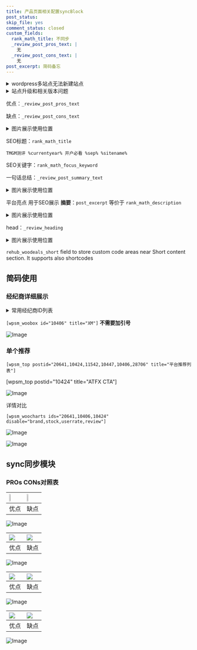 ```yaml
---
title: 产品页面相关配置syncBlock
post_status: 
skip_file: yes
comment_status: closed
custom_fields:
  rank_math_title: 不同步
  _review_post_pros_text: |
    无
  _review_post_cons_text: |
    无
post_excerpt: 简码备忘
---
```

<details><summary>wordpress多站点无法新建站点</summary>

<li>和报错需要清理cookies一样的原因</li>
<li>wp-config.php里面<code>define( 'SUBDOMAIN_INSTALL', false );//子域名安装</code></li>
<li>新建子站点是用<code>define( 'SUBDOMAIN_INSTALL', true);//子域名安装</code> 完成以后，改成<code>false</code></li>
</details>

<details><summary>站点升级和相关版本问题</summary>

<p>wordpress：5.9.9
woocommerce：7.5.1
出现问题的地方：主题选项里面>><strong>Product layout >>compact style</strong></p>
<p>如何出现没有用过的字段 导致无法保存。先导出配置 然后进行修改，后面再次恢复即可。</p>
<p>出现部分字段无法显示时，需要返回默认布局后，对产品进行保存就好了。</p>
<p></p>
</details>

优点：`_review_post_pros_text`

缺点：`_review_post_cons_text`

<details><summary>图片展示使用位置</summary>

<img src="https://prod-files-secure.s3.us-west-2.amazonaws.com/39ed1227-6d7d-4570-be36-9ccd4a2c4241/f51d3d83-55d4-4bdf-9604-f37ec77ab556/Untitled.png?X-Amz-Algorithm=AWS4-HMAC-SHA256&X-Amz-Content-Sha256=UNSIGNED-PAYLOAD&X-Amz-Credential=ASIAZI2LB466YSIFIZMU%2F20251012%2Fus-west-2%2Fs3%2Faws4_request&X-Amz-Date=20251012T225516Z&X-Amz-Expires=3600&X-Amz-Security-Token=IQoJb3JpZ2luX2VjEIz%2F%2F%2F%2F%2F%2F%2F%2F%2F%2FwEaCXVzLXdlc3QtMiJIMEYCIQDxchmirP76PLB0Zjt%2FXcnZIBe%2BM%2F6w%2F91PsQXJdOSTqAIhAJmR%2BdA0bCvLWCNm0Z47vT1ComlEb92tJ40dIRananOsKv8DCDUQABoMNjM3NDIzMTgzODA1Igxb0kAspEJwCwuPLIwq3APBTao3Ye4NominlyxDXNof3HuY7m0WjyuuKZhaNMNfxMDPGqHzTEcduMQxt2PYhoZr67s0xY63nGmcKAa9FuDixGJNgvl5OXdOvj2B554sTZBTXBGuq5iwpN9DfWdERsI%2FImPPKrWfWmoewwLjwqDKGugP69QXBN0XXjKjCQSFhk4kqPgwMf9OZ6Xq6SoSxFUekyoNMxMDU4RfUPKVzcsqOmvtTHMpZLUnvZ4BmlSqxx1YMxFdF%2Bca1bhW5SgLrhYcfgP4dlcsH1lVmBtwpn7iy8fguGI8YJ1NC4j9qQu7zcOuWe2urpaLV%2F7dpGjJfy48o7ppjisVAyURkKHETaUQIBuuJjdDyWQfrldNGghQRGMtmW1jnhGR%2FZBRri3SevznqhbxA68%2BpypMDl7vpx7fMfieW%2FL%2BxFcF%2FFOaV%2FVq%2BZkoS2dlsnC9DnIyEGfpsbdeIjavtx9uS2Uih5vqZ%2FEXaMSCNmpH0KL1fppHicO9HSkTtX9lOC9fDA4uzbO5DStsrqr6y%2BWaAvxi0hFillQk%2Fnt1oXmbP6%2FTEnAoPYCwTSYugv5BHHpI4ci3PpqnFn70O0MZ4ZmOSysP2MWFLsvi4AFUWpORZJGXdP44tDchn7kOqWr083jVF0Q%2BWDCUirDHBjqkAX72VvJKDmmwTjJGqo8dC0TYMa%2BYe2rN5PeaepIt%2FaePhcgD6BRlPehceAzkBbyN4f5iM0c5J2M%2BgURcOvWJz%2FDKy61UnZrFJiY19%2B85Aw19SJ%2BWd8NL2Ab9t%2F8%2BBF%2BM997b0zahR%2BeDmo4hO1SBadD5aImGXKyMGV3tjsAWlKKCHV8nhQe%2BCv0v29zAJL4NqlXp%2FbRQH9HYW%2FLz9%2FoG7CBrvmRK&X-Amz-Signature=bd679a48e609d555a4d0d00f4df2eb5ecb4902b71b3add51e95f34880dae0d12&X-Amz-SignedHeaders=host&x-amz-checksum-mode=ENABLED&x-id=GetObject" alt="Image">
</details>

SEO标题：`rank_math_title`

`TMGM测评 %currentyear% 开户必看 %sep% %sitename%`

SEO关键字：`rank_math_focus_keyword`

一句话总结：`_review_post_summary_text`

<details><summary>图片展示使用位置</summary>

<img src="https://prod-files-secure.s3.us-west-2.amazonaws.com/39ed1227-6d7d-4570-be36-9ccd4a2c4241/4b96a922-296c-4f4e-8630-d1c870cbce01/Untitled.png?X-Amz-Algorithm=AWS4-HMAC-SHA256&X-Amz-Content-Sha256=UNSIGNED-PAYLOAD&X-Amz-Credential=ASIAZI2LB466VFA3ZKES%2F20251012%2Fus-west-2%2Fs3%2Faws4_request&X-Amz-Date=20251012T225517Z&X-Amz-Expires=3600&X-Amz-Security-Token=IQoJb3JpZ2luX2VjEIz%2F%2F%2F%2F%2F%2F%2F%2F%2F%2FwEaCXVzLXdlc3QtMiJHMEUCIHIkE6IkvROqnGrQDI6M6zykOVUiIOJiHxZz8zOLSo3aAiEA084b%2BT122FXt6k1zb%2FaGmS8V3AoPnM2MeXkCuscpqUwq%2FwMINRAAGgw2Mzc0MjMxODM4MDUiDFM1s26UVkXesGUEOCrcAwczqhnP3GM0PrG%2BDBHCYDXFpvetlsSTtzPxNbN5SM%2FiZtVkhpnbfmMoTg7RxCYZpMRH7%2F%2BJN1ZvdL5Tw0L91wiIeIFYIODU%2Bl4HsJftWwRK6KKmwzu%2BiaOEGzc2Iu%2BhE49nhUgxwOyAjLi2tOhtu3XJoZKr4r83u8AiRBJB6eand%2ByYoTUSSl1FVR%2FwYqGalVN9sixt6kbxKnhKaNE1JNWfmiSNhQ6ipu8kjGv0bO3LClLfEe8CnP5ANhYwT2YajRRsIgLO3cTm%2FFvHGbZhxXQVM6UM3sdKISrK8XQJqspn1OWr%2BJd5lc87Xe9AV5hQ0rpOvQ%2B6XBorFAOepta%2BsofJrWvkLF3pzZ48zs%2Btc8pNGY%2BezRlbe4D2ux6XHfJVHDYOVAv9QbV%2BNAo%2B%2FsHdwDed04VbldwQCHbDwztD7rEWw%2BedI7cxeKwqNwHZ3SJYx9v3DfNpnehpkPzOj6y4M9F3mFydGQdsPeBTRkzCEhBpTZYfznYcgtHht0AYYBdB7DBHYonzMnGLZwPpP8wg2g0KbolrQTvyk%2FWmMjiHik76FU6cRrOsAJbhiS4wrmohgJ%2Bv4omX1x85qqex7UHMCVcMaDRnHESg4T2ITNk1VYDmj%2BIzcXOG6s8YyNMyMMmKsMcGOqUBR0lAKGQ5XsWQRTLlaP0UXSnQomPCOFRHZkEzSOnHneca466IbocwM2y%2Frs7CyICo2NL3h7hs%2BbMRPa3rh3dFyrzE6zq48ckupPEEsnVXMKOOKzseoZEjYyLpHRm72lQNSJk7gmwb545eY2%2FFkOlMiiTe3UJ0xcTpEo6udwx%2Fvw2tZQ64b30R3q%2F2aIwBNjTq%2BZT258L7S%2BSegqT4hX3gj3illir%2F&X-Amz-Signature=cb5ac1e15be3ca2b65b8eee2a5d94027cba333c3bb587723a779ec501d2e6639&X-Amz-SignedHeaders=host&x-amz-checksum-mode=ENABLED&x-id=GetObject" alt="Image">
</details>

平台亮点 用于SEO展示 **摘要**：`post_excerpt`  等价于 `rank_math_description`

<details><summary>图片展示使用位置</summary>

<img src="https://prod-files-secure.s3.us-west-2.amazonaws.com/39ed1227-6d7d-4570-be36-9ccd4a2c4241/1ee11f63-b60a-4dfe-a7a7-d58ff23b5d88/Untitled.png?X-Amz-Algorithm=AWS4-HMAC-SHA256&X-Amz-Content-Sha256=UNSIGNED-PAYLOAD&X-Amz-Credential=ASIAZI2LB466VG73NSOI%2F20251012%2Fus-west-2%2Fs3%2Faws4_request&X-Amz-Date=20251012T225517Z&X-Amz-Expires=3600&X-Amz-Security-Token=IQoJb3JpZ2luX2VjEIz%2F%2F%2F%2F%2F%2F%2F%2F%2F%2FwEaCXVzLXdlc3QtMiJIMEYCIQCXKabUSj4MhsHOPqJPCDut%2Fr6XFkdyafcoIE4sK7e7tQIhANppH63kTP0D%2FMfJWOpBdgfEbwj0zmH63dwD77lGmoz%2FKv8DCDUQABoMNjM3NDIzMTgzODA1IgwH2FFyQ1YgvR9FCUwq3ANLHBfyPiI%2FMvrEyM2twCGQksdGb73D%2BjwZmM2s2S3jbs5jf3TS1DsPHdWhEeeilJ3J7o21v5I3Rd8nbsVjk6xgUKwTUhqSFA6cMaOsRYJ9MYxR0CtxaT%2FKfFezP95IRb94vgDXi3C%2F74%2FGZ2qWelyMMFWtDRac05aUhr%2B5o8G6aXE5iDgFLMCRkKqeqXuyz1facwWeU%2FWNjmcUzgFaatmo9nzFkLYYFVDNaaduwFizEtNO7AIac%2BsVaHa%2FmVYA43evpT%2FcNysGSjH79%2FooliU6nawP71rtd0PNkyDgB6kCUYBlulabTT0QnuBDHav2CeMHJMDvNVBbN8ppUY0wH9STZRW%2FVTsISIFNQLNEzZyNEOXEOyzySlzTAj3DN6H%2BbVKHDbbgcOPvDhEsepYSMC7q8KZXfrTnnHFjLI20ZU7VGHl7ZSJHqxkCLoLzjyK4msGQ6%2FNUIhTD7sz9hF5Sr030XncoA4h6ckm9cwkJtbVHruIwwLoGc2Qnitt%2BwpgmmbGiWAY2u0xtT0jQyfTI74%2F21NsFHX8qrbgXzxG%2B6Yp6zBASMz84a7Q7tjG0T17NSspXw3HtOtlSNag7PIK7uHJxSxip3D6erHOee%2F%2BN21KkMYGF%2BsNA4YMzGmWh%2BDDYibDHBjqkAV%2BRhh4%2BdUpJJrlI7yFQz5HfBNa%2FJo4VV594ZM54%2FSw4zaN7G%2F8OalKqZ%2BkEs26xoEbhC37b95zw4d9DUSYAY2SMg0stfVdpsDo2si%2FVXMAcXKHvky9x9iYWHHZsxaFophao51gHiwSqWx0gu%2BFdAMMfubBDGe69kvHeYxdfgUhGP5idaHriJ9inO8cRczDxEn%2Fej4qKziJ15SSvd05O65Nwzdg0&X-Amz-Signature=3385aeaeacefb6a43cf981418b3c6efa3c8e6a5c3725d986fcd68155717ace83&X-Amz-SignedHeaders=host&x-amz-checksum-mode=ENABLED&x-id=GetObject" alt="Image">
<img src="https://prod-files-secure.s3.us-west-2.amazonaws.com/39ed1227-6d7d-4570-be36-9ccd4a2c4241/ad4118b5-78d8-4fbe-801e-3b29b5d99c01/Untitled.png?X-Amz-Algorithm=AWS4-HMAC-SHA256&X-Amz-Content-Sha256=UNSIGNED-PAYLOAD&X-Amz-Credential=ASIAZI2LB466VG73NSOI%2F20251012%2Fus-west-2%2Fs3%2Faws4_request&X-Amz-Date=20251012T225517Z&X-Amz-Expires=3600&X-Amz-Security-Token=IQoJb3JpZ2luX2VjEIz%2F%2F%2F%2F%2F%2F%2F%2F%2F%2FwEaCXVzLXdlc3QtMiJIMEYCIQCXKabUSj4MhsHOPqJPCDut%2Fr6XFkdyafcoIE4sK7e7tQIhANppH63kTP0D%2FMfJWOpBdgfEbwj0zmH63dwD77lGmoz%2FKv8DCDUQABoMNjM3NDIzMTgzODA1IgwH2FFyQ1YgvR9FCUwq3ANLHBfyPiI%2FMvrEyM2twCGQksdGb73D%2BjwZmM2s2S3jbs5jf3TS1DsPHdWhEeeilJ3J7o21v5I3Rd8nbsVjk6xgUKwTUhqSFA6cMaOsRYJ9MYxR0CtxaT%2FKfFezP95IRb94vgDXi3C%2F74%2FGZ2qWelyMMFWtDRac05aUhr%2B5o8G6aXE5iDgFLMCRkKqeqXuyz1facwWeU%2FWNjmcUzgFaatmo9nzFkLYYFVDNaaduwFizEtNO7AIac%2BsVaHa%2FmVYA43evpT%2FcNysGSjH79%2FooliU6nawP71rtd0PNkyDgB6kCUYBlulabTT0QnuBDHav2CeMHJMDvNVBbN8ppUY0wH9STZRW%2FVTsISIFNQLNEzZyNEOXEOyzySlzTAj3DN6H%2BbVKHDbbgcOPvDhEsepYSMC7q8KZXfrTnnHFjLI20ZU7VGHl7ZSJHqxkCLoLzjyK4msGQ6%2FNUIhTD7sz9hF5Sr030XncoA4h6ckm9cwkJtbVHruIwwLoGc2Qnitt%2BwpgmmbGiWAY2u0xtT0jQyfTI74%2F21NsFHX8qrbgXzxG%2B6Yp6zBASMz84a7Q7tjG0T17NSspXw3HtOtlSNag7PIK7uHJxSxip3D6erHOee%2F%2BN21KkMYGF%2BsNA4YMzGmWh%2BDDYibDHBjqkAV%2BRhh4%2BdUpJJrlI7yFQz5HfBNa%2FJo4VV594ZM54%2FSw4zaN7G%2F8OalKqZ%2BkEs26xoEbhC37b95zw4d9DUSYAY2SMg0stfVdpsDo2si%2FVXMAcXKHvky9x9iYWHHZsxaFophao51gHiwSqWx0gu%2BFdAMMfubBDGe69kvHeYxdfgUhGP5idaHriJ9inO8cRczDxEn%2Fej4qKziJ15SSvd05O65Nwzdg0&X-Amz-Signature=07dc4b5c709146233c1da337330675a1e77669e2a01eddf4c0dedf3e4f37386d&X-Amz-SignedHeaders=host&x-amz-checksum-mode=ENABLED&x-id=GetObject" alt="Image">
<img src="https://prod-files-secure.s3.us-west-2.amazonaws.com/39ed1227-6d7d-4570-be36-9ccd4a2c4241/a38cf7c9-a79c-4b64-9e94-13589fe0758b/Untitled.png?X-Amz-Algorithm=AWS4-HMAC-SHA256&X-Amz-Content-Sha256=UNSIGNED-PAYLOAD&X-Amz-Credential=ASIAZI2LB466VG73NSOI%2F20251012%2Fus-west-2%2Fs3%2Faws4_request&X-Amz-Date=20251012T225517Z&X-Amz-Expires=3600&X-Amz-Security-Token=IQoJb3JpZ2luX2VjEIz%2F%2F%2F%2F%2F%2F%2F%2F%2F%2FwEaCXVzLXdlc3QtMiJIMEYCIQCXKabUSj4MhsHOPqJPCDut%2Fr6XFkdyafcoIE4sK7e7tQIhANppH63kTP0D%2FMfJWOpBdgfEbwj0zmH63dwD77lGmoz%2FKv8DCDUQABoMNjM3NDIzMTgzODA1IgwH2FFyQ1YgvR9FCUwq3ANLHBfyPiI%2FMvrEyM2twCGQksdGb73D%2BjwZmM2s2S3jbs5jf3TS1DsPHdWhEeeilJ3J7o21v5I3Rd8nbsVjk6xgUKwTUhqSFA6cMaOsRYJ9MYxR0CtxaT%2FKfFezP95IRb94vgDXi3C%2F74%2FGZ2qWelyMMFWtDRac05aUhr%2B5o8G6aXE5iDgFLMCRkKqeqXuyz1facwWeU%2FWNjmcUzgFaatmo9nzFkLYYFVDNaaduwFizEtNO7AIac%2BsVaHa%2FmVYA43evpT%2FcNysGSjH79%2FooliU6nawP71rtd0PNkyDgB6kCUYBlulabTT0QnuBDHav2CeMHJMDvNVBbN8ppUY0wH9STZRW%2FVTsISIFNQLNEzZyNEOXEOyzySlzTAj3DN6H%2BbVKHDbbgcOPvDhEsepYSMC7q8KZXfrTnnHFjLI20ZU7VGHl7ZSJHqxkCLoLzjyK4msGQ6%2FNUIhTD7sz9hF5Sr030XncoA4h6ckm9cwkJtbVHruIwwLoGc2Qnitt%2BwpgmmbGiWAY2u0xtT0jQyfTI74%2F21NsFHX8qrbgXzxG%2B6Yp6zBASMz84a7Q7tjG0T17NSspXw3HtOtlSNag7PIK7uHJxSxip3D6erHOee%2F%2BN21KkMYGF%2BsNA4YMzGmWh%2BDDYibDHBjqkAV%2BRhh4%2BdUpJJrlI7yFQz5HfBNa%2FJo4VV594ZM54%2FSw4zaN7G%2F8OalKqZ%2BkEs26xoEbhC37b95zw4d9DUSYAY2SMg0stfVdpsDo2si%2FVXMAcXKHvky9x9iYWHHZsxaFophao51gHiwSqWx0gu%2BFdAMMfubBDGe69kvHeYxdfgUhGP5idaHriJ9inO8cRczDxEn%2Fej4qKziJ15SSvd05O65Nwzdg0&X-Amz-Signature=2355159ab0cf35f57c70de3215d5c7f5c9afdbb76c4be3a1ec35d5633bd6612a&X-Amz-SignedHeaders=host&x-amz-checksum-mode=ENABLED&x-id=GetObject" alt="Image">
<img src="https://prod-files-secure.s3.us-west-2.amazonaws.com/39ed1227-6d7d-4570-be36-9ccd4a2c4241/7da6fc1e-d2ac-42ae-8c75-cb5749aa18f6/Untitled.png?X-Amz-Algorithm=AWS4-HMAC-SHA256&X-Amz-Content-Sha256=UNSIGNED-PAYLOAD&X-Amz-Credential=ASIAZI2LB466VG73NSOI%2F20251012%2Fus-west-2%2Fs3%2Faws4_request&X-Amz-Date=20251012T225517Z&X-Amz-Expires=3600&X-Amz-Security-Token=IQoJb3JpZ2luX2VjEIz%2F%2F%2F%2F%2F%2F%2F%2F%2F%2FwEaCXVzLXdlc3QtMiJIMEYCIQCXKabUSj4MhsHOPqJPCDut%2Fr6XFkdyafcoIE4sK7e7tQIhANppH63kTP0D%2FMfJWOpBdgfEbwj0zmH63dwD77lGmoz%2FKv8DCDUQABoMNjM3NDIzMTgzODA1IgwH2FFyQ1YgvR9FCUwq3ANLHBfyPiI%2FMvrEyM2twCGQksdGb73D%2BjwZmM2s2S3jbs5jf3TS1DsPHdWhEeeilJ3J7o21v5I3Rd8nbsVjk6xgUKwTUhqSFA6cMaOsRYJ9MYxR0CtxaT%2FKfFezP95IRb94vgDXi3C%2F74%2FGZ2qWelyMMFWtDRac05aUhr%2B5o8G6aXE5iDgFLMCRkKqeqXuyz1facwWeU%2FWNjmcUzgFaatmo9nzFkLYYFVDNaaduwFizEtNO7AIac%2BsVaHa%2FmVYA43evpT%2FcNysGSjH79%2FooliU6nawP71rtd0PNkyDgB6kCUYBlulabTT0QnuBDHav2CeMHJMDvNVBbN8ppUY0wH9STZRW%2FVTsISIFNQLNEzZyNEOXEOyzySlzTAj3DN6H%2BbVKHDbbgcOPvDhEsepYSMC7q8KZXfrTnnHFjLI20ZU7VGHl7ZSJHqxkCLoLzjyK4msGQ6%2FNUIhTD7sz9hF5Sr030XncoA4h6ckm9cwkJtbVHruIwwLoGc2Qnitt%2BwpgmmbGiWAY2u0xtT0jQyfTI74%2F21NsFHX8qrbgXzxG%2B6Yp6zBASMz84a7Q7tjG0T17NSspXw3HtOtlSNag7PIK7uHJxSxip3D6erHOee%2F%2BN21KkMYGF%2BsNA4YMzGmWh%2BDDYibDHBjqkAV%2BRhh4%2BdUpJJrlI7yFQz5HfBNa%2FJo4VV594ZM54%2FSw4zaN7G%2F8OalKqZ%2BkEs26xoEbhC37b95zw4d9DUSYAY2SMg0stfVdpsDo2si%2FVXMAcXKHvky9x9iYWHHZsxaFophao51gHiwSqWx0gu%2BFdAMMfubBDGe69kvHeYxdfgUhGP5idaHriJ9inO8cRczDxEn%2Fej4qKziJ15SSvd05O65Nwzdg0&X-Amz-Signature=099786041e16650f55162725665099d9a001b3a63ddd438f410944547ab661d2&X-Amz-SignedHeaders=host&x-amz-checksum-mode=ENABLED&x-id=GetObject" alt="Image">
<img src="https://prod-files-secure.s3.us-west-2.amazonaws.com/39ed1227-6d7d-4570-be36-9ccd4a2c4241/7e97f40a-eaee-47f5-b2f9-475f96808fa7/Untitled.png?X-Amz-Algorithm=AWS4-HMAC-SHA256&X-Amz-Content-Sha256=UNSIGNED-PAYLOAD&X-Amz-Credential=ASIAZI2LB466VG73NSOI%2F20251012%2Fus-west-2%2Fs3%2Faws4_request&X-Amz-Date=20251012T225517Z&X-Amz-Expires=3600&X-Amz-Security-Token=IQoJb3JpZ2luX2VjEIz%2F%2F%2F%2F%2F%2F%2F%2F%2F%2FwEaCXVzLXdlc3QtMiJIMEYCIQCXKabUSj4MhsHOPqJPCDut%2Fr6XFkdyafcoIE4sK7e7tQIhANppH63kTP0D%2FMfJWOpBdgfEbwj0zmH63dwD77lGmoz%2FKv8DCDUQABoMNjM3NDIzMTgzODA1IgwH2FFyQ1YgvR9FCUwq3ANLHBfyPiI%2FMvrEyM2twCGQksdGb73D%2BjwZmM2s2S3jbs5jf3TS1DsPHdWhEeeilJ3J7o21v5I3Rd8nbsVjk6xgUKwTUhqSFA6cMaOsRYJ9MYxR0CtxaT%2FKfFezP95IRb94vgDXi3C%2F74%2FGZ2qWelyMMFWtDRac05aUhr%2B5o8G6aXE5iDgFLMCRkKqeqXuyz1facwWeU%2FWNjmcUzgFaatmo9nzFkLYYFVDNaaduwFizEtNO7AIac%2BsVaHa%2FmVYA43evpT%2FcNysGSjH79%2FooliU6nawP71rtd0PNkyDgB6kCUYBlulabTT0QnuBDHav2CeMHJMDvNVBbN8ppUY0wH9STZRW%2FVTsISIFNQLNEzZyNEOXEOyzySlzTAj3DN6H%2BbVKHDbbgcOPvDhEsepYSMC7q8KZXfrTnnHFjLI20ZU7VGHl7ZSJHqxkCLoLzjyK4msGQ6%2FNUIhTD7sz9hF5Sr030XncoA4h6ckm9cwkJtbVHruIwwLoGc2Qnitt%2BwpgmmbGiWAY2u0xtT0jQyfTI74%2F21NsFHX8qrbgXzxG%2B6Yp6zBASMz84a7Q7tjG0T17NSspXw3HtOtlSNag7PIK7uHJxSxip3D6erHOee%2F%2BN21KkMYGF%2BsNA4YMzGmWh%2BDDYibDHBjqkAV%2BRhh4%2BdUpJJrlI7yFQz5HfBNa%2FJo4VV594ZM54%2FSw4zaN7G%2F8OalKqZ%2BkEs26xoEbhC37b95zw4d9DUSYAY2SMg0stfVdpsDo2si%2FVXMAcXKHvky9x9iYWHHZsxaFophao51gHiwSqWx0gu%2BFdAMMfubBDGe69kvHeYxdfgUhGP5idaHriJ9inO8cRczDxEn%2Fej4qKziJ15SSvd05O65Nwzdg0&X-Amz-Signature=6d6cd62981e5c20a3f9b398c04f2569bbd15d08e37a02cff2ee1f440ef5d1df0&X-Amz-SignedHeaders=host&x-amz-checksum-mode=ENABLED&x-id=GetObject" alt="Image">
</details>

head：`_review_heading`

<details><summary>图片展示使用位置</summary>

<img src="https://prod-files-secure.s3.us-west-2.amazonaws.com/39ed1227-6d7d-4570-be36-9ccd4a2c4241/3a4650ad-9887-415c-889a-edd51fa54f27/Untitled.png?X-Amz-Algorithm=AWS4-HMAC-SHA256&X-Amz-Content-Sha256=UNSIGNED-PAYLOAD&X-Amz-Credential=ASIAZI2LB4665UYITYFJ%2F20251012%2Fus-west-2%2Fs3%2Faws4_request&X-Amz-Date=20251012T225517Z&X-Amz-Expires=3600&X-Amz-Security-Token=IQoJb3JpZ2luX2VjEIz%2F%2F%2F%2F%2F%2F%2F%2F%2F%2FwEaCXVzLXdlc3QtMiJIMEYCIQDysFRXv4%2BTKftnzjTXyFE4uPRVXqHxfH72bSWHakuh1wIhAPHBClcKpmTT8qzNRdw9fs0xRZp8auW34rLtjmw03wQkKv8DCDUQABoMNjM3NDIzMTgzODA1Igwt8rdCrtUMq36mTr4q3ANmhwjzETIvzyQ4je1SxoJoAE%2FN4cr3O1723ePFZuFAIBd%2B8UQJ4e6w0KzplMaztOaF7u350qlAWSK0gVKrZkfy5XAmsePBRULITqFVwne%2Ft6pCU1PBB7pFLCzFwbtsBA9kVf3l5oVNfrNLl7%2BeRSrkZxmEgRuYAcjiAvT5jg3vzoGFeBeL28T%2FYmGrF82pm99v%2FjgDuBqkxE3Q08NDUx0mAuPEm9XX1tizHcPOfzYogkWSEmjpcSwSUzMopPYpBls1zWY%2FsbXvmmxOkJBep6vi4AXSc1feuRgOjPplEZuc6UhR0uc1Lzi4vCFB5UaZEZ2nqdLf6QXk1rqn%2BxSyU83vFObETYnVh6HGqYHunJU7qZerscBPrMwcZU7tg%2FKduDFsW82eW7ISeJk1zbOD3kOyCd%2BhnNkMq7ebzMB0dD6d2u7bOnlD3X6lk8oPV1rgqcPYi8wAoRqnSA9jp9MzPk1ISc3ebEyuU7PL1tDip8SGZohYoMKfB2%2BKsr9naWlKajyb1elIe3RQyJqxeyxSNIYmyjLw4l%2FsLiIdRamEoQysEB7ks0WvtDx5xXSDuLZAP9qsLUikiHltSxl8Eiq9HqFQQ8uUhbAxROLZtKyUA9uk4MXMBAvnAOmdzlM46TDeibDHBjqkAU3p%2F2mgpOjyBRHht05KQsOej0CcWKfK9CPkDMvN1mleA3FxcImUrUFOn%2FUn0R5tt1UpuYqH%2FW2CzzdyMNRhxLnV9saX1Sn5eRqSlUel7r2LHJ8TTWKKtUWDLKoKAA0vPs08A3rdH03YP9woUYKnLVfXeKoi5foEQOulR2j4uq%2FZGPG4m57%2FhLyBYXv63aZWE60g%2F6WnpP8EiShRT7tmvFM98SCE&X-Amz-Signature=5578c8a5a5646b3143d0e4dad6d426d1cf055b00c04db28dbfe3d17cdc7c31b0&X-Amz-SignedHeaders=host&x-amz-checksum-mode=ENABLED&x-id=GetObject" alt="Image">
</details>

`rehub_woodeals_short`	field to store custom code areas near Short content section. It supports also shortcodes



## 简码使用

### 经纪商详细展示

<details><summary>常用经纪商ID列表</summary>

<pre><code class="php">嘉盛 ===> 20641  [wpsm_woobox id="20641" title="嘉盛"]
易信easymarkets ===> 11542  [wpsm_woobox id="11542" title="易信easymarkets"]
ATFX外汇 ===> 10424  [wpsm_woobox id="10424" title="ATFX"]
XM ===> 10406  [wpsm_woobox id="10406" title="XM"]
TMGM ===> 29622  [wpsm_woobox id="29622" title="TMGM"]
HYCM ===> 10447  [wpsm_woobox id="10447" title="HYCM"]
fpmarkets澳福外汇 ===> 20639  [wpsm_woobox id="20639" title="fpmarkets澳福外汇"]</code></pre>
</details>

`[wpsm_woobox id="10406" title="XM"]` **不需要加引号**

![Image](https://prod-files-secure.s3.us-west-2.amazonaws.com/39ed1227-6d7d-4570-be36-9ccd4a2c4241/4f898f9d-0fa7-4e43-acd3-ac6bc7be575a/Untitled.png?X-Amz-Algorithm=AWS4-HMAC-SHA256&X-Amz-Content-Sha256=UNSIGNED-PAYLOAD&X-Amz-Credential=ASIAZI2LB466UQ6ZIGXV%2F20251012%2Fus-west-2%2Fs3%2Faws4_request&X-Amz-Date=20251012T225515Z&X-Amz-Expires=3600&X-Amz-Security-Token=IQoJb3JpZ2luX2VjEIz%2F%2F%2F%2F%2F%2F%2F%2F%2F%2FwEaCXVzLXdlc3QtMiJHMEUCIBuwtu%2FLXjmcmBL%2F53XywZJR0yxLmN6nq8Co0WRnAUJEAiEA%2FosJ0DSGjnGKR%2FZQrD%2BqWa8%2F5B13LXpPO0z4qspWBEIq%2FwMINRAAGgw2Mzc0MjMxODM4MDUiDAbfT2YMzVt14FrC9CrcA6ywgGKK9%2FOkDXkwppd7zMffDVaeudDy1thmNz35wcMUjFEKPCu8cB2krCHh%2BOuX2br39wHZK3MN9%2BD9EHuA75NGLHX1cBSPFnP5ekct5gPZ1A2vp6fjcf8CfZsAgWGFSBG%2B56ZwF4jYORifeVTtjn%2BJv%2FCf%2BUEMIvsjbZL8T1Sih%2BVTKstQRyX2hrlpKUET7wYFwXQRz4x3HoxJSBn17eu0MvtjL7aUzaTCOOpNBMffcK93ZkDmob95ewru7DGUV%2BxdyRFZRndjBzXVizGUHgH%2BU7BEg7EmgaNPjx9XH3nrx%2FzITIAegMO5HrIjgyaF%2Bh9fxhWpcKS2rYRWslxnAufpb4gt2c%2FDN4O8e67%2BxhHeJUmVddzkYzAlpYLm0qzkN45UC%2FG3qlKHmoKIXv562RDTDmhcREEw44sNRflDh%2BFRjprZcPxMOVzRpvQdUMUI%2Bnv7T22pAIrlBr7KYBG2Kqa%2BrUoQEXkYsWkhUIo8cjACKC5Gxx5fjclyHJe1eNFTrw4GvCTpv5pFV9xoqXi2OLmqBmmUAyslXEngmJgVdRsHim5fzphsi%2B202Y6rIpJ4voKSrhNETbOC%2Brxk8XO6NR9mi7zysF0u%2Fc11dmdLz2ijySJId7v1hpfmo9cwMNqJsMcGOqUB%2BH70%2BIDwBp8KtsWkNbZPKRZ3DU3ZY8CTaerfv05ytFeJeu03RAKzzYvUD2GSjsVOGOPVSYdHcpXr69Fdb4eF4ixkavYZFaAATi%2FUiOKJNmZ7JkmiqVKe89vi6tiWUcIQU9CbtpXmKX0mumY7lkbUknYqDyvjPyQ7xVfwpFYDmzGqHS1zoaDoKTls5q4ZJm%2FI5I3XYJ49vFuc8qcPVrxbpqvQKngI&X-Amz-Signature=11e23c590b052b0bd067a9b8f2076f8bd17adde06081eeddbc80b4622aeabdd4&X-Amz-SignedHeaders=host&x-amz-checksum-mode=ENABLED&x-id=GetObject)

### 单个推荐
`[wpsm_top postid="20641,10424,11542,10447,10406,28706" title="平台推荐列表"]`

[wpsm_top postid="10424" title="ATFX CTA"]

![Image](https://prod-files-secure.s3.us-west-2.amazonaws.com/39ed1227-6d7d-4570-be36-9ccd4a2c4241/5ac620dc-51a8-48b6-b55d-91f47299193c/Untitled.png?X-Amz-Algorithm=AWS4-HMAC-SHA256&X-Amz-Content-Sha256=UNSIGNED-PAYLOAD&X-Amz-Credential=ASIAZI2LB466UQ6ZIGXV%2F20251012%2Fus-west-2%2Fs3%2Faws4_request&X-Amz-Date=20251012T225515Z&X-Amz-Expires=3600&X-Amz-Security-Token=IQoJb3JpZ2luX2VjEIz%2F%2F%2F%2F%2F%2F%2F%2F%2F%2FwEaCXVzLXdlc3QtMiJHMEUCIBuwtu%2FLXjmcmBL%2F53XywZJR0yxLmN6nq8Co0WRnAUJEAiEA%2FosJ0DSGjnGKR%2FZQrD%2BqWa8%2F5B13LXpPO0z4qspWBEIq%2FwMINRAAGgw2Mzc0MjMxODM4MDUiDAbfT2YMzVt14FrC9CrcA6ywgGKK9%2FOkDXkwppd7zMffDVaeudDy1thmNz35wcMUjFEKPCu8cB2krCHh%2BOuX2br39wHZK3MN9%2BD9EHuA75NGLHX1cBSPFnP5ekct5gPZ1A2vp6fjcf8CfZsAgWGFSBG%2B56ZwF4jYORifeVTtjn%2BJv%2FCf%2BUEMIvsjbZL8T1Sih%2BVTKstQRyX2hrlpKUET7wYFwXQRz4x3HoxJSBn17eu0MvtjL7aUzaTCOOpNBMffcK93ZkDmob95ewru7DGUV%2BxdyRFZRndjBzXVizGUHgH%2BU7BEg7EmgaNPjx9XH3nrx%2FzITIAegMO5HrIjgyaF%2Bh9fxhWpcKS2rYRWslxnAufpb4gt2c%2FDN4O8e67%2BxhHeJUmVddzkYzAlpYLm0qzkN45UC%2FG3qlKHmoKIXv562RDTDmhcREEw44sNRflDh%2BFRjprZcPxMOVzRpvQdUMUI%2Bnv7T22pAIrlBr7KYBG2Kqa%2BrUoQEXkYsWkhUIo8cjACKC5Gxx5fjclyHJe1eNFTrw4GvCTpv5pFV9xoqXi2OLmqBmmUAyslXEngmJgVdRsHim5fzphsi%2B202Y6rIpJ4voKSrhNETbOC%2Brxk8XO6NR9mi7zysF0u%2Fc11dmdLz2ijySJId7v1hpfmo9cwMNqJsMcGOqUB%2BH70%2BIDwBp8KtsWkNbZPKRZ3DU3ZY8CTaerfv05ytFeJeu03RAKzzYvUD2GSjsVOGOPVSYdHcpXr69Fdb4eF4ixkavYZFaAATi%2FUiOKJNmZ7JkmiqVKe89vi6tiWUcIQU9CbtpXmKX0mumY7lkbUknYqDyvjPyQ7xVfwpFYDmzGqHS1zoaDoKTls5q4ZJm%2FI5I3XYJ49vFuc8qcPVrxbpqvQKngI&X-Amz-Signature=c26463988b5a9aa011569d06ef2624d0ff03e8f19b3c8c055cd5970879deb353&X-Amz-SignedHeaders=host&x-amz-checksum-mode=ENABLED&x-id=GetObject)

详情对比

`[wpsm_woocharts ids="20641,10406,10424" disable="brand,stock,userrate,review"]`

![Image](https://prod-files-secure.s3.us-west-2.amazonaws.com/39ed1227-6d7d-4570-be36-9ccd4a2c4241/bf3ba45f-b9f3-4295-8aef-b4a495fd25f4/Untitled.png?X-Amz-Algorithm=AWS4-HMAC-SHA256&X-Amz-Content-Sha256=UNSIGNED-PAYLOAD&X-Amz-Credential=ASIAZI2LB466UQ6ZIGXV%2F20251012%2Fus-west-2%2Fs3%2Faws4_request&X-Amz-Date=20251012T225516Z&X-Amz-Expires=3600&X-Amz-Security-Token=IQoJb3JpZ2luX2VjEIz%2F%2F%2F%2F%2F%2F%2F%2F%2F%2FwEaCXVzLXdlc3QtMiJHMEUCIBuwtu%2FLXjmcmBL%2F53XywZJR0yxLmN6nq8Co0WRnAUJEAiEA%2FosJ0DSGjnGKR%2FZQrD%2BqWa8%2F5B13LXpPO0z4qspWBEIq%2FwMINRAAGgw2Mzc0MjMxODM4MDUiDAbfT2YMzVt14FrC9CrcA6ywgGKK9%2FOkDXkwppd7zMffDVaeudDy1thmNz35wcMUjFEKPCu8cB2krCHh%2BOuX2br39wHZK3MN9%2BD9EHuA75NGLHX1cBSPFnP5ekct5gPZ1A2vp6fjcf8CfZsAgWGFSBG%2B56ZwF4jYORifeVTtjn%2BJv%2FCf%2BUEMIvsjbZL8T1Sih%2BVTKstQRyX2hrlpKUET7wYFwXQRz4x3HoxJSBn17eu0MvtjL7aUzaTCOOpNBMffcK93ZkDmob95ewru7DGUV%2BxdyRFZRndjBzXVizGUHgH%2BU7BEg7EmgaNPjx9XH3nrx%2FzITIAegMO5HrIjgyaF%2Bh9fxhWpcKS2rYRWslxnAufpb4gt2c%2FDN4O8e67%2BxhHeJUmVddzkYzAlpYLm0qzkN45UC%2FG3qlKHmoKIXv562RDTDmhcREEw44sNRflDh%2BFRjprZcPxMOVzRpvQdUMUI%2Bnv7T22pAIrlBr7KYBG2Kqa%2BrUoQEXkYsWkhUIo8cjACKC5Gxx5fjclyHJe1eNFTrw4GvCTpv5pFV9xoqXi2OLmqBmmUAyslXEngmJgVdRsHim5fzphsi%2B202Y6rIpJ4voKSrhNETbOC%2Brxk8XO6NR9mi7zysF0u%2Fc11dmdLz2ijySJId7v1hpfmo9cwMNqJsMcGOqUB%2BH70%2BIDwBp8KtsWkNbZPKRZ3DU3ZY8CTaerfv05ytFeJeu03RAKzzYvUD2GSjsVOGOPVSYdHcpXr69Fdb4eF4ixkavYZFaAATi%2FUiOKJNmZ7JkmiqVKe89vi6tiWUcIQU9CbtpXmKX0mumY7lkbUknYqDyvjPyQ7xVfwpFYDmzGqHS1zoaDoKTls5q4ZJm%2FI5I3XYJ49vFuc8qcPVrxbpqvQKngI&X-Amz-Signature=a8cbe1b0451e7a658d96fdd2136a030cc1206501a6199cd4ddc8ecbb50baafef&X-Amz-SignedHeaders=host&x-amz-checksum-mode=ENABLED&x-id=GetObject)

![Image](https://prod-files-secure.s3.us-west-2.amazonaws.com/39ed1227-6d7d-4570-be36-9ccd4a2c4241/30bc56ef-f383-4b48-9768-2ebc9e436ec0/Untitled.png?X-Amz-Algorithm=AWS4-HMAC-SHA256&X-Amz-Content-Sha256=UNSIGNED-PAYLOAD&X-Amz-Credential=ASIAZI2LB466UQ6ZIGXV%2F20251012%2Fus-west-2%2Fs3%2Faws4_request&X-Amz-Date=20251012T225516Z&X-Amz-Expires=3600&X-Amz-Security-Token=IQoJb3JpZ2luX2VjEIz%2F%2F%2F%2F%2F%2F%2F%2F%2F%2FwEaCXVzLXdlc3QtMiJHMEUCIBuwtu%2FLXjmcmBL%2F53XywZJR0yxLmN6nq8Co0WRnAUJEAiEA%2FosJ0DSGjnGKR%2FZQrD%2BqWa8%2F5B13LXpPO0z4qspWBEIq%2FwMINRAAGgw2Mzc0MjMxODM4MDUiDAbfT2YMzVt14FrC9CrcA6ywgGKK9%2FOkDXkwppd7zMffDVaeudDy1thmNz35wcMUjFEKPCu8cB2krCHh%2BOuX2br39wHZK3MN9%2BD9EHuA75NGLHX1cBSPFnP5ekct5gPZ1A2vp6fjcf8CfZsAgWGFSBG%2B56ZwF4jYORifeVTtjn%2BJv%2FCf%2BUEMIvsjbZL8T1Sih%2BVTKstQRyX2hrlpKUET7wYFwXQRz4x3HoxJSBn17eu0MvtjL7aUzaTCOOpNBMffcK93ZkDmob95ewru7DGUV%2BxdyRFZRndjBzXVizGUHgH%2BU7BEg7EmgaNPjx9XH3nrx%2FzITIAegMO5HrIjgyaF%2Bh9fxhWpcKS2rYRWslxnAufpb4gt2c%2FDN4O8e67%2BxhHeJUmVddzkYzAlpYLm0qzkN45UC%2FG3qlKHmoKIXv562RDTDmhcREEw44sNRflDh%2BFRjprZcPxMOVzRpvQdUMUI%2Bnv7T22pAIrlBr7KYBG2Kqa%2BrUoQEXkYsWkhUIo8cjACKC5Gxx5fjclyHJe1eNFTrw4GvCTpv5pFV9xoqXi2OLmqBmmUAyslXEngmJgVdRsHim5fzphsi%2B202Y6rIpJ4voKSrhNETbOC%2Brxk8XO6NR9mi7zysF0u%2Fc11dmdLz2ijySJId7v1hpfmo9cwMNqJsMcGOqUB%2BH70%2BIDwBp8KtsWkNbZPKRZ3DU3ZY8CTaerfv05ytFeJeu03RAKzzYvUD2GSjsVOGOPVSYdHcpXr69Fdb4eF4ixkavYZFaAATi%2FUiOKJNmZ7JkmiqVKe89vi6tiWUcIQU9CbtpXmKX0mumY7lkbUknYqDyvjPyQ7xVfwpFYDmzGqHS1zoaDoKTls5q4ZJm%2FI5I3XYJ49vFuc8qcPVrxbpqvQKngI&X-Amz-Signature=5b19bf46cb6cba33e7295469140805552fc98ad0f90f5951c45bd3cb894d76c6&X-Amz-SignedHeaders=host&x-amz-checksum-mode=ENABLED&x-id=GetObject)

## sync同步模块

### PROs CONs对照表

| <img src="https://cdn.ifttt.fun/gh/jarlin8/OSS@main/icons/customize/pros.svg" height="auto" width="37.3%"> | <img src="https://cdn.ifttt.fun/gh/jarlin8/OSS@main/icons/customize/cons.svg" height="auto" width="28.8%"> |
| :--- | :--- |
| 优点 | 缺点 |

![Image](https://prod-files-secure.s3.us-west-2.amazonaws.com/39ed1227-6d7d-4570-be36-9ccd4a2c4241/8742b755-dfb5-4004-9a5f-d6e561664bd8/Untitled.png?X-Amz-Algorithm=AWS4-HMAC-SHA256&X-Amz-Content-Sha256=UNSIGNED-PAYLOAD&X-Amz-Credential=ASIAZI2LB466UQ6ZIGXV%2F20251012%2Fus-west-2%2Fs3%2Faws4_request&X-Amz-Date=20251012T225516Z&X-Amz-Expires=3600&X-Amz-Security-Token=IQoJb3JpZ2luX2VjEIz%2F%2F%2F%2F%2F%2F%2F%2F%2F%2FwEaCXVzLXdlc3QtMiJHMEUCIBuwtu%2FLXjmcmBL%2F53XywZJR0yxLmN6nq8Co0WRnAUJEAiEA%2FosJ0DSGjnGKR%2FZQrD%2BqWa8%2F5B13LXpPO0z4qspWBEIq%2FwMINRAAGgw2Mzc0MjMxODM4MDUiDAbfT2YMzVt14FrC9CrcA6ywgGKK9%2FOkDXkwppd7zMffDVaeudDy1thmNz35wcMUjFEKPCu8cB2krCHh%2BOuX2br39wHZK3MN9%2BD9EHuA75NGLHX1cBSPFnP5ekct5gPZ1A2vp6fjcf8CfZsAgWGFSBG%2B56ZwF4jYORifeVTtjn%2BJv%2FCf%2BUEMIvsjbZL8T1Sih%2BVTKstQRyX2hrlpKUET7wYFwXQRz4x3HoxJSBn17eu0MvtjL7aUzaTCOOpNBMffcK93ZkDmob95ewru7DGUV%2BxdyRFZRndjBzXVizGUHgH%2BU7BEg7EmgaNPjx9XH3nrx%2FzITIAegMO5HrIjgyaF%2Bh9fxhWpcKS2rYRWslxnAufpb4gt2c%2FDN4O8e67%2BxhHeJUmVddzkYzAlpYLm0qzkN45UC%2FG3qlKHmoKIXv562RDTDmhcREEw44sNRflDh%2BFRjprZcPxMOVzRpvQdUMUI%2Bnv7T22pAIrlBr7KYBG2Kqa%2BrUoQEXkYsWkhUIo8cjACKC5Gxx5fjclyHJe1eNFTrw4GvCTpv5pFV9xoqXi2OLmqBmmUAyslXEngmJgVdRsHim5fzphsi%2B202Y6rIpJ4voKSrhNETbOC%2Brxk8XO6NR9mi7zysF0u%2Fc11dmdLz2ijySJId7v1hpfmo9cwMNqJsMcGOqUB%2BH70%2BIDwBp8KtsWkNbZPKRZ3DU3ZY8CTaerfv05ytFeJeu03RAKzzYvUD2GSjsVOGOPVSYdHcpXr69Fdb4eF4ixkavYZFaAATi%2FUiOKJNmZ7JkmiqVKe89vi6tiWUcIQU9CbtpXmKX0mumY7lkbUknYqDyvjPyQ7xVfwpFYDmzGqHS1zoaDoKTls5q4ZJm%2FI5I3XYJ49vFuc8qcPVrxbpqvQKngI&X-Amz-Signature=d5896bad3c8bac0194973ea66b6433d22c7d2ac5989ae1f47444ebf4316ecbd6&X-Amz-SignedHeaders=host&x-amz-checksum-mode=ENABLED&x-id=GetObject)

| <img src="https://cdn.ifttt.fun/gh/jarlin8/OSS@main/icons/customize/pros1.svg" height="auto"> | <img src="https://cdn.ifttt.fun/gh/jarlin8/OSS@main/icons/customize/cons1.svg" height="auto"> |
| :--- | :--- |
| 优点 | 缺点 |

![Image](https://prod-files-secure.s3.us-west-2.amazonaws.com/39ed1227-6d7d-4570-be36-9ccd4a2c4241/806358f8-c9c4-4e17-bb35-c6c76a5397a5/Untitled.png?X-Amz-Algorithm=AWS4-HMAC-SHA256&X-Amz-Content-Sha256=UNSIGNED-PAYLOAD&X-Amz-Credential=ASIAZI2LB466UQ6ZIGXV%2F20251012%2Fus-west-2%2Fs3%2Faws4_request&X-Amz-Date=20251012T225516Z&X-Amz-Expires=3600&X-Amz-Security-Token=IQoJb3JpZ2luX2VjEIz%2F%2F%2F%2F%2F%2F%2F%2F%2F%2FwEaCXVzLXdlc3QtMiJHMEUCIBuwtu%2FLXjmcmBL%2F53XywZJR0yxLmN6nq8Co0WRnAUJEAiEA%2FosJ0DSGjnGKR%2FZQrD%2BqWa8%2F5B13LXpPO0z4qspWBEIq%2FwMINRAAGgw2Mzc0MjMxODM4MDUiDAbfT2YMzVt14FrC9CrcA6ywgGKK9%2FOkDXkwppd7zMffDVaeudDy1thmNz35wcMUjFEKPCu8cB2krCHh%2BOuX2br39wHZK3MN9%2BD9EHuA75NGLHX1cBSPFnP5ekct5gPZ1A2vp6fjcf8CfZsAgWGFSBG%2B56ZwF4jYORifeVTtjn%2BJv%2FCf%2BUEMIvsjbZL8T1Sih%2BVTKstQRyX2hrlpKUET7wYFwXQRz4x3HoxJSBn17eu0MvtjL7aUzaTCOOpNBMffcK93ZkDmob95ewru7DGUV%2BxdyRFZRndjBzXVizGUHgH%2BU7BEg7EmgaNPjx9XH3nrx%2FzITIAegMO5HrIjgyaF%2Bh9fxhWpcKS2rYRWslxnAufpb4gt2c%2FDN4O8e67%2BxhHeJUmVddzkYzAlpYLm0qzkN45UC%2FG3qlKHmoKIXv562RDTDmhcREEw44sNRflDh%2BFRjprZcPxMOVzRpvQdUMUI%2Bnv7T22pAIrlBr7KYBG2Kqa%2BrUoQEXkYsWkhUIo8cjACKC5Gxx5fjclyHJe1eNFTrw4GvCTpv5pFV9xoqXi2OLmqBmmUAyslXEngmJgVdRsHim5fzphsi%2B202Y6rIpJ4voKSrhNETbOC%2Brxk8XO6NR9mi7zysF0u%2Fc11dmdLz2ijySJId7v1hpfmo9cwMNqJsMcGOqUB%2BH70%2BIDwBp8KtsWkNbZPKRZ3DU3ZY8CTaerfv05ytFeJeu03RAKzzYvUD2GSjsVOGOPVSYdHcpXr69Fdb4eF4ixkavYZFaAATi%2FUiOKJNmZ7JkmiqVKe89vi6tiWUcIQU9CbtpXmKX0mumY7lkbUknYqDyvjPyQ7xVfwpFYDmzGqHS1zoaDoKTls5q4ZJm%2FI5I3XYJ49vFuc8qcPVrxbpqvQKngI&X-Amz-Signature=ee42a632b5066d8e5b1b9c830b0dcf1831e291f521676cd9797680321ad0e13b&X-Amz-SignedHeaders=host&x-amz-checksum-mode=ENABLED&x-id=GetObject)

| <img src="https://cdn.ifttt.fun/gh/jarlin8/OSS@main/icons/customize/pros2.svg" height="auto"> | <img src="https://cdn.ifttt.fun/gh/jarlin8/OSS@main/icons/customize/cons2.svg" height="auto"> |
| :--- | :--- |
| 优点 | 缺点 |

![Image](https://prod-files-secure.s3.us-west-2.amazonaws.com/39ed1227-6d7d-4570-be36-9ccd4a2c4241/a9245ec9-70dd-4005-b534-0d54315fc5f3/Untitled.png?X-Amz-Algorithm=AWS4-HMAC-SHA256&X-Amz-Content-Sha256=UNSIGNED-PAYLOAD&X-Amz-Credential=ASIAZI2LB466UQ6ZIGXV%2F20251012%2Fus-west-2%2Fs3%2Faws4_request&X-Amz-Date=20251012T225516Z&X-Amz-Expires=3600&X-Amz-Security-Token=IQoJb3JpZ2luX2VjEIz%2F%2F%2F%2F%2F%2F%2F%2F%2F%2FwEaCXVzLXdlc3QtMiJHMEUCIBuwtu%2FLXjmcmBL%2F53XywZJR0yxLmN6nq8Co0WRnAUJEAiEA%2FosJ0DSGjnGKR%2FZQrD%2BqWa8%2F5B13LXpPO0z4qspWBEIq%2FwMINRAAGgw2Mzc0MjMxODM4MDUiDAbfT2YMzVt14FrC9CrcA6ywgGKK9%2FOkDXkwppd7zMffDVaeudDy1thmNz35wcMUjFEKPCu8cB2krCHh%2BOuX2br39wHZK3MN9%2BD9EHuA75NGLHX1cBSPFnP5ekct5gPZ1A2vp6fjcf8CfZsAgWGFSBG%2B56ZwF4jYORifeVTtjn%2BJv%2FCf%2BUEMIvsjbZL8T1Sih%2BVTKstQRyX2hrlpKUET7wYFwXQRz4x3HoxJSBn17eu0MvtjL7aUzaTCOOpNBMffcK93ZkDmob95ewru7DGUV%2BxdyRFZRndjBzXVizGUHgH%2BU7BEg7EmgaNPjx9XH3nrx%2FzITIAegMO5HrIjgyaF%2Bh9fxhWpcKS2rYRWslxnAufpb4gt2c%2FDN4O8e67%2BxhHeJUmVddzkYzAlpYLm0qzkN45UC%2FG3qlKHmoKIXv562RDTDmhcREEw44sNRflDh%2BFRjprZcPxMOVzRpvQdUMUI%2Bnv7T22pAIrlBr7KYBG2Kqa%2BrUoQEXkYsWkhUIo8cjACKC5Gxx5fjclyHJe1eNFTrw4GvCTpv5pFV9xoqXi2OLmqBmmUAyslXEngmJgVdRsHim5fzphsi%2B202Y6rIpJ4voKSrhNETbOC%2Brxk8XO6NR9mi7zysF0u%2Fc11dmdLz2ijySJId7v1hpfmo9cwMNqJsMcGOqUB%2BH70%2BIDwBp8KtsWkNbZPKRZ3DU3ZY8CTaerfv05ytFeJeu03RAKzzYvUD2GSjsVOGOPVSYdHcpXr69Fdb4eF4ixkavYZFaAATi%2FUiOKJNmZ7JkmiqVKe89vi6tiWUcIQU9CbtpXmKX0mumY7lkbUknYqDyvjPyQ7xVfwpFYDmzGqHS1zoaDoKTls5q4ZJm%2FI5I3XYJ49vFuc8qcPVrxbpqvQKngI&X-Amz-Signature=ec219e780c221cd35b4c850ae3ce65dbe46dfcbb5f18ed17e8ad43951745c5a0&X-Amz-SignedHeaders=host&x-amz-checksum-mode=ENABLED&x-id=GetObject)

| <img src="https://cdn.ifttt.fun/gh/jarlin8/OSS@main/icons/customize/pros3.svg" height="auto"> | <img src="https://cdn.ifttt.fun/gh/jarlin8/OSS@main/icons/customize/cons3.svg" height="auto"> |
| :--- | :--- |
| 优点 | 缺点 |

![Image](https://prod-files-secure.s3.us-west-2.amazonaws.com/39ed1227-6d7d-4570-be36-9ccd4a2c4241/e1e580a2-2e5c-4780-9ff4-19c318fc2284/Untitled.png?X-Amz-Algorithm=AWS4-HMAC-SHA256&X-Amz-Content-Sha256=UNSIGNED-PAYLOAD&X-Amz-Credential=ASIAZI2LB466UQ6ZIGXV%2F20251012%2Fus-west-2%2Fs3%2Faws4_request&X-Amz-Date=20251012T225516Z&X-Amz-Expires=3600&X-Amz-Security-Token=IQoJb3JpZ2luX2VjEIz%2F%2F%2F%2F%2F%2F%2F%2F%2F%2FwEaCXVzLXdlc3QtMiJHMEUCIBuwtu%2FLXjmcmBL%2F53XywZJR0yxLmN6nq8Co0WRnAUJEAiEA%2FosJ0DSGjnGKR%2FZQrD%2BqWa8%2F5B13LXpPO0z4qspWBEIq%2FwMINRAAGgw2Mzc0MjMxODM4MDUiDAbfT2YMzVt14FrC9CrcA6ywgGKK9%2FOkDXkwppd7zMffDVaeudDy1thmNz35wcMUjFEKPCu8cB2krCHh%2BOuX2br39wHZK3MN9%2BD9EHuA75NGLHX1cBSPFnP5ekct5gPZ1A2vp6fjcf8CfZsAgWGFSBG%2B56ZwF4jYORifeVTtjn%2BJv%2FCf%2BUEMIvsjbZL8T1Sih%2BVTKstQRyX2hrlpKUET7wYFwXQRz4x3HoxJSBn17eu0MvtjL7aUzaTCOOpNBMffcK93ZkDmob95ewru7DGUV%2BxdyRFZRndjBzXVizGUHgH%2BU7BEg7EmgaNPjx9XH3nrx%2FzITIAegMO5HrIjgyaF%2Bh9fxhWpcKS2rYRWslxnAufpb4gt2c%2FDN4O8e67%2BxhHeJUmVddzkYzAlpYLm0qzkN45UC%2FG3qlKHmoKIXv562RDTDmhcREEw44sNRflDh%2BFRjprZcPxMOVzRpvQdUMUI%2Bnv7T22pAIrlBr7KYBG2Kqa%2BrUoQEXkYsWkhUIo8cjACKC5Gxx5fjclyHJe1eNFTrw4GvCTpv5pFV9xoqXi2OLmqBmmUAyslXEngmJgVdRsHim5fzphsi%2B202Y6rIpJ4voKSrhNETbOC%2Brxk8XO6NR9mi7zysF0u%2Fc11dmdLz2ijySJId7v1hpfmo9cwMNqJsMcGOqUB%2BH70%2BIDwBp8KtsWkNbZPKRZ3DU3ZY8CTaerfv05ytFeJeu03RAKzzYvUD2GSjsVOGOPVSYdHcpXr69Fdb4eF4ixkavYZFaAATi%2FUiOKJNmZ7JkmiqVKe89vi6tiWUcIQU9CbtpXmKX0mumY7lkbUknYqDyvjPyQ7xVfwpFYDmzGqHS1zoaDoKTls5q4ZJm%2FI5I3XYJ49vFuc8qcPVrxbpqvQKngI&X-Amz-Signature=ba2385c52a8d902ae14582d6024cac069500079fa76e33fb2ae2de31a33c6deb&X-Amz-SignedHeaders=host&x-amz-checksum-mode=ENABLED&x-id=GetObject)